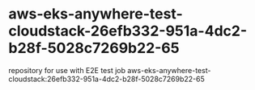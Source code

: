 # aws-eks-anywhere-test-cloudstack-26efb332-951a-4dc2-b28f-5028c7269b22-65
repository for use with E2E test job aws-eks-anywhere-test-cloudstack:26efb332-951a-4dc2-b28f-5028c7269b22-65
